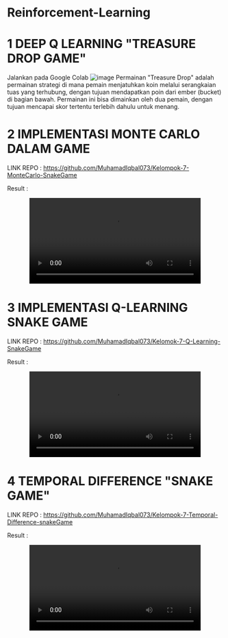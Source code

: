 # Reinforcement-Learning

# 1 DEEP Q LEARNING "TREASURE DROP GAME"
Jalankan pada Google Colab
![image](https://github.com/user-attachments/assets/2d0a5593-73db-45d2-9d7e-73f6b048abda)
Permainan "Treasure Drop" adalah permainan strategi di mana pemain menjatuhkan koin melalui serangkaian tuas yang terhubung, dengan tujuan mendapatkan poin dari ember (bucket) di bagian bawah. Permainan ini bisa dimainkan oleh dua pemain, dengan tujuan mencapai skor tertentu terlebih dahulu untuk menang.

# 2 IMPLEMENTASI MONTE CARLO DALAM GAME 

LINK REPO : https://github.com/MuhamadIqbal073/Kelompok-7-MonteCarlo-SnakeGame

Result :
<div align="center">
  <video src="https://github.com/user-attachments/assets/9cae9da6-2d9c-4baa-8657-deea26dd27ce" width="400" />
</div>


# 3 IMPLEMENTASI Q-LEARNING SNAKE GAME

LINK REPO : https://github.com/MuhamadIqbal073/Kelomok-7-Q-Learning-SnakeGame

Result : 
<div align="center">
  <video src="https://github.com/user-attachments/assets/8b7d1474-eab7-46ea-8b28-baeb1498be8a" width="400" />
</div>

# 4 TEMPORAL DIFFERENCE "SNAKE GAME"

LINK REPO : https://github.com/MuhamadIqbal073/Kelompok-7-Temporal-Difference-snakeGame

Result :
<div align="center">
  <video src="https://github.com/user-attachments/assets/362d1bd5-5069-4ddd-9c2a-33070e2652e9" width="400" />
</div>


